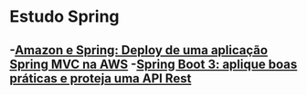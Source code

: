 # Estudo Spring

-[Amazon e Spring: Deploy de uma aplicação Spring MVC na AWS](https://cursos.alura.com.br/course/spring-amazon)
-[Spring Boot 3: aplique boas práticas e proteja uma API Rest](https://cursos.alura.com.br/course/spring-boot-aplique-boas-praticas-proteja-api-rest)
-
